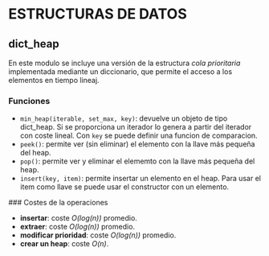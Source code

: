 # ESTRUCTURAS DE DATOS

## dict\_heap
En este modulo se incluye una versión de la estructura *cola prioritaria* implementada mediante un diccionario, que permite el acceso a los elementos en tiempo lineaj.

### Funciones
* `min_heap(iterable, set_max, key)`: devuelve un objeto de tipo dict\_heap. Si se proporciona un iterador lo genera a partir del iterador con coste lineal. Con `key` se puede definir una funcion de comparacion.
* `peek()`: permite ver (sin eliminar) el elemento con la llave más pequeña del heap.
* `pop()`: permite ver y eliminar el elememto con la llave más pequeña del heap.
* `insert(key, item)`: permite insertar un elemento en el heap. Para usar el item como llave se puede usar el constructor con un elemento.

### Costes de la operaciones
* **insertar**: coste *O(log(n))* promedio.
* **extraer**: coste *O(log(n))* promedio.
* **modificar prioridad**: coste *O(log(n))* promedio.
* **crear un heap**: coste *O(n)*.

